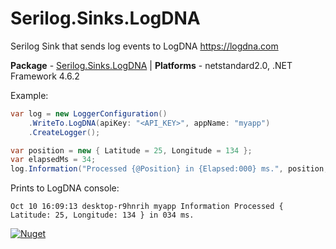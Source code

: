 # Serilog.Sinks.LogDNA #

Serilog Sink that sends log events to LogDNA <https://logdna.com>

**Package** - [Serilog.Sinks.LogDNA](http://nuget.org/packages/serilog.sinks.logdna) | **Platforms** - netstandard2.0, .NET Framework 4.6.2

Example:

``` csharp
var log = new LoggerConfiguration()
    .WriteTo.LogDNA(apiKey: "<API_KEY>", appName: "myapp")
    .CreateLogger();

var position = new { Latitude = 25, Longitude = 134 };
var elapsedMs = 34;
log.Information("Processed {@Position} in {Elapsed:000} ms.", position, elapsedMs);
```

Prints to LogDNA console:

``` plaintext
Oct 10 16:09:13 desktop-r9hnrih myapp Information Processed { Latitude: 25, Longitude: 134 } in 034 ms.
```

[![Nuget](https://img.shields.io/nuget/v/serilog.sinks.logdna.svg)](https://www.nuget.org/packages/Serilog.Sinks.LogDNA/)
